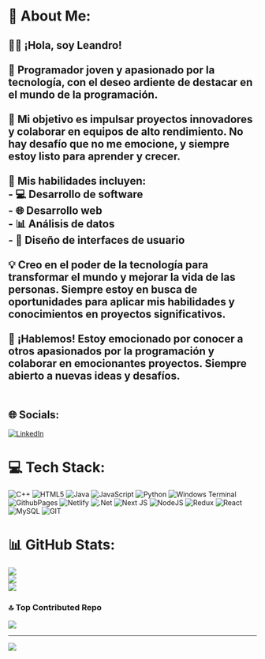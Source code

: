 

# 💫 About Me:
## 👨‍💻 ¡Hola, soy Leandro! <br><br>🌟 Programador joven y apasionado por la tecnología, con el deseo ardiente de destacar en el mundo de la programación.<br><br>🚀 Mi objetivo es impulsar proyectos innovadores y colaborar en equipos de alto rendimiento. No hay desafío que no me emocione, y siempre estoy listo para aprender y crecer.<br><br>🔧 Mis habilidades incluyen:<br>- 💻 Desarrollo de software<br>- 🌐 Desarrollo web<br>- 📊 Análisis de datos<br>- 🎨 Diseño de interfaces de usuario<br><br>💡 Creo en el poder de la tecnología para transformar el mundo y mejorar la vida de las personas. Siempre estoy en busca de oportunidades para aplicar mis habilidades y conocimientos en proyectos significativos.<br><br>💬 ¡Hablemos! Estoy emocionado por conocer a otros apasionados por la programación y colaborar en emocionantes proyectos. Siempre abierto a nuevas ideas y desafíos.<br><br>


## 🌐 Socials:
[![LinkedIn](https://img.shields.io/badge/LinkedIn-%230077B5.svg?logo=linkedin&logoColor=white)](https://linkedin.com/in/https://www.linkedin.com/in/leandro-eugenio-bab8b2226/) 

# 💻 Tech Stack:
![C++](https://img.shields.io/badge/c++-%2300599C.svg?style=for-the-badge&logo=c%2B%2B&logoColor=white) ![HTML5](https://img.shields.io/badge/html5-%23E34F26.svg?style=for-the-badge&logo=html5&logoColor=white) ![Java](https://img.shields.io/badge/java-%23ED8B00.svg?style=for-the-badge&logo=openjdk&logoColor=white) ![JavaScript](https://img.shields.io/badge/javascript-%23323330.svg?style=for-the-badge&logo=javascript&logoColor=%23F7DF1E) ![Python](https://img.shields.io/badge/python-3670A0?style=for-the-badge&logo=python&logoColor=ffdd54) ![Windows Terminal](https://img.shields.io/badge/Windows%20Terminal-%234D4D4D.svg?style=for-the-badge&logo=windows-terminal&logoColor=white) ![GithubPages](https://img.shields.io/badge/github%20pages-121013?style=for-the-badge&logo=github&logoColor=white) ![Netlify](https://img.shields.io/badge/netlify-%23000000.svg?style=for-the-badge&logo=netlify&logoColor=#00C7B7) ![.Net](https://img.shields.io/badge/.NET-5C2D91?style=for-the-badge&logo=.net&logoColor=white) ![Next JS](https://img.shields.io/badge/Next-black?style=for-the-badge&logo=next.js&logoColor=white) ![NodeJS](https://img.shields.io/badge/node.js-6DA55F?style=for-the-badge&logo=node.js&logoColor=white) ![Redux](https://img.shields.io/badge/redux-%23593d88.svg?style=for-the-badge&logo=redux&logoColor=white) ![React](https://img.shields.io/badge/react-%2320232a.svg?style=for-the-badge&logo=react&logoColor=%2361DAFB) ![MySQL](https://img.shields.io/badge/mysql-%2300000f.svg?style=for-the-badge&logo=mysql&logoColor=white) ![GIT](https://img.shields.io/badge/Git-fc6d26?style=for-the-badge&logo=git&logoColor=white)
# 📊 GitHub Stats:
![](https://github-readme-stats.vercel.app/api?username=leoeugenio16&theme=blue-green&hide_border=true&include_all_commits=false&count_private=false)<br/>
![](https://github-readme-streak-stats.herokuapp.com/?user=leoeugenio16&theme=blue-green&hide_border=true)<br/>
![](https://github-readme-stats.vercel.app/api/top-langs/?username=leoeugenio16&theme=blue-green&hide_border=true&include_all_commits=false&count_private=false&layout=compact)

### 🔝 Top Contributed Repo
![](https://github-contributor-stats.vercel.app/api?username=leoeugenio16&limit=5&theme=dark&combine_all_yearly_contributions=true)

---
[![](https://visitcount.itsvg.in/api?id=leoeugenio16&icon=0&color=0)](https://visitcount.itsvg.in)

<!-- Proudly created with GPRM ( https://gprm.itsvg.in ) -->

